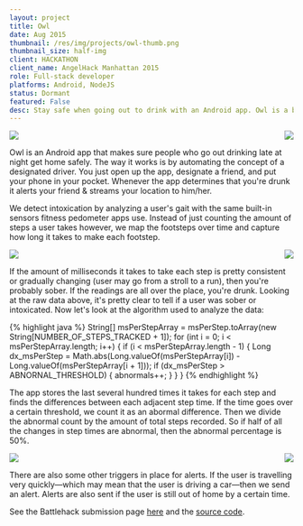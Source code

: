 ```yaml
---
layout: project
title: Owl
date: Aug 2015
thumbnail: /res/img/projects/owl-thumb.png
thumbnail_size: half-img
client: HACKATHON
client_name: AngelHack Manhattan 2015
role: Full-stack developer
platforms: Android, NodeJS
status: Dormant
featured: False
desc: Stay safe when going out to drink with an Android app. Owl is a background-running app that determines whether a user is intoxicated and alerts friends.
---
```


<img class= "himg" src="http://devchuk.github.io/devchukV1/res/img/portimg/owl/splash.jpg">
<img class="himg" src="http://devchuk.github.io/devchukV1/res/img/portimg/owl/start.jpg" style="float:right">

Owl is an Android app that makes sure people who go out drinking late at night get home safely. The way it works is by automating the concept of a designated driver. You just open up the app, designate a friend, and put your phone in your pocket. Whenever the app determines that you're drunk it alerts your friend & streams your location to him/her.

We detect intoxication by analyzing a user's gait with the same built-in sensors fitness pedometer apps use. Instead of just counting the amount of steps a user takes however, we map the footsteps over time and capture how long it takes to make each footstep.

<img class= "himg" src="http://devchuk.github.io/devchukV1/res/img/portimg/owl/drunk.jpg">
<img class="himg" src="http://devchuk.github.io/devchukV1/res/img/portimg/owl/sober.jpg" style="float:right">

If the amount of milliseconds it takes to take each step is pretty consistent or gradually changing (user may go from a stroll to a run), then you're probably sober. If the readings are all over the place, you're drunk. Looking at the raw data above, it's pretty clear to tell if a user was sober or intoxicated. Now let's look at the algorithm used to analyze the data:


{% highlight java %}
String[] msPerStepArray = msPerStep.toArray(new String[NUMBER_OF_STEPS_TRACKED + 1]);
for (int i = 0; i < msPerStepArray.length; i++) {
    if (i < msPerStepArray.length - 1) {
        Long dx_msPerStep = Math.abs(Long.valueOf(msPerStepArray[i]) - Long.valueOf(msPerStepArray[i + 1]));
        if (dx_msPerStep > ABNORNAL_THRESHOLD) {
            abnormals++;
        }
    }
}
{% endhighlight %}

The app stores the last several hundred times it takes for each step and finds the differences between each adjacent step time. If the time goes over a certain threshold, we count it as an abormal difference. Then we divide the abnormal count by the amount of total steps recorded. So if half of all the changes in step times are abnormal, then the abnormal percentage is 50%.

<img class= "himg" src="http://devchuk.github.io/devchukV1/res/img/portimg/owl/main.jpg">
<img class="himg" src="http://devchuk.github.io/devchukV1/res/img/portimg/owl/owl.jpg" style="float:right">

There are also some other triggers in place for alerts. If the user is travelling very quickly&mdash;which may mean that the user is driving a car&mdash;then we send an alert. Alerts are also sent if the user is still out of home by a certain time.

See the Battlehack submission page [here](https://2015.battlehack.org/dashboard/teams/802ad003-7b4a-4dc4-9fc5-c3d668a95d99) and the [source code](https://github.com/owl-nyc).
